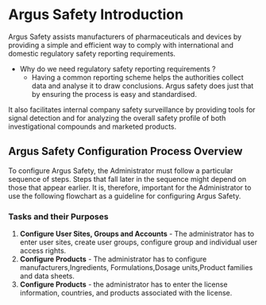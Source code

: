 # Argus Safety Introduction

Argus Safety assists manufacturers of pharmaceuticals and devices by providing a simple and efficient way to comply with international and domestic regulatory safety reporting requirements.

- Why do we need regulatory safety reporting requirements ?
  - Having a common reporting scheme helps the authorities collect data and analyse it to draw conclusions. Argus safety does just that by ensuring the process is easy and standardised.

It also facilitates internal company safety surveillance by providing tools for signal detection and for analyzing the overall safety profile of both investigational compounds and marketed products.

## Argus Safety Configuration Process Overview

To configure Argus Safety, the Administrator must follow a particular sequence of steps. Steps that fall later in the sequence might depend on those that appear earlier. It is, therefore, important for the Administrator to use the following flowchart as a guideline for configuring Argus Safety.

### Tasks and their Purposes

1. **Configure User Sites, Groups and Accounts** - The administrator has to enter user sites, create user groups, configure group and individual user access rights.
2. **Configure Products** - The administrator has to configure manufacturers,Ingredients, Formulations,Dosage units,Product families and data sheets.
3. **Configure Products** - the administrator has to enter the license information, countries, and products associated with the license.
